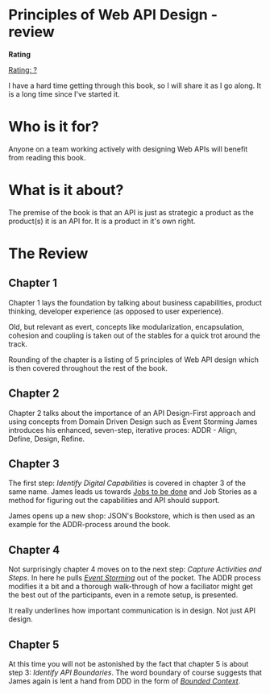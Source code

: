 # Principles of Web API Design - review

**Rating**

[Rating: ?](/blogs/how-am-i-doing-my-reviews)

I have a hard time getting through this book, so I will share it as I go along.
It is a long time since I've started it.

# Who is it for?

Anyone on a team working actively with designing Web APIs will benefit from
reading this book.

# What is it about?

The premise of the book is that an API is just as strategic a product
as the product(s) it is an API for. It is a product in it's own right.

# The Review

## Chapter 1

Chapter 1 lays the foundation by talking about business capabilities,
product thinking, developer experience (as opposed to user experience).

Old, but relevant as evert, concepts like modularization, encapsulation,
cohesion and coupling is taken out of the stables for a quick trot around
the track.

Rounding of the chapter is a listing of 5 principles of Web API design
which is then covered throughout the rest of the book.

## Chapter 2

Chapter 2 talks about the importance of an API Design-First approach
and using concepts from Domain Driven Design such as Event Storming
James introduces his enhanced, seven-step, iterative proces: ADDR - Align, Define, Design, Refine.

## Chapter 3

The first step: _Identify Digital Capabilities_ is covered in chapter 3
of the same name. James leads us towards [Jobs to be done](https://www.christenseninstitute.org/jobs-to-be-done/) and Job Stories as a method
for figuring out the capabilities and API should support.

James opens up a new shop: JSON's Bookstore, which is then used as an
example for the ADDR-process around the book.

## Chapter 4

Not surprisingly chapter 4 moves on to the next step: _Capture Activities and Steps_. In here he pulls _[Event Storming](https://www.eventstorming.com/)_
out of the pocket. The ADDR process modifies it a bit and a thorough walk-through of how a faciliator might get the best out of the participants, even
in a remote setup, is presented.

It really underlines how important communication is in design. Not just
API design.

## Chapter 5

At this time you will not be astonished by the fact that chapter 5
is about step 3: _Identify API Boundaries_. The word boundary
of course suggests that James again is lent a hand from DDD in the form
of _[Bounded Context](https://thedomaindrivendesign.io/bounded-context/)_.

